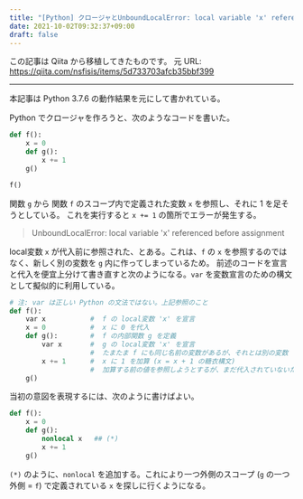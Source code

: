 ```yaml
---
title: "[Python] クロージャとUnboundLocalError: local variable 'x' referenced before assignment"
date: 2021-10-02T09:32:37+09:00
draft: false
---
```


この記事は Qiita から移植してきたものです。
元 URL: https://qiita.com/nsfisis/items/5d733703afcb35bbf399


-----------------------------------


本記事は Python 3.7.6 の動作結果を元にして書かれている。


Python でクロージャを作ろうと、次のようなコードを書いた。

```python
def f():
    x = 0
    def g():
        x += 1
    g()

f()
```

関数 `g` から 関数 `f` のスコープ内で定義された変数 `x` を参照し、それに 1 を足そうとしている。
これを実行すると `x += 1` の箇所でエラーが発生する。

> UnboundLocalError: local variable 'x' referenced before assignment

local変数 `x` が代入前に参照された、とある。これは、`f` の `x` を参照するのではなく、新しく別の変数を `g` 内に作ってしまっているため。
前述のコードを宣言と代入を便宜上分けて書き直すと次のようになる。`var` を変数宣言のための構文として擬似的に利用している。

```python
# 注: var は正しい Python の文法ではない。上記参照のこと
def f():
    var x           #  f の local変数 'x' を宣言
    x = 0           #  x に 0 を代入
    def g():        #  f の内部関数 g を定義
        var x       #  g の local変数 'x' を宣言
                    #  たまたま f にも同じ名前の変数があるが、それとは別の変数
        x += 1      #  x に 1 を加算 (x = x + 1 の糖衣構文)
                    #  加算する前の値を参照しようとするが、まだ代入されていないためエラー
    g()
```

当初の意図を表現するには、次のように書けばよい。

```python
def f():
    x = 0
    def g():
        nonlocal x   ## (*)
        x += 1
    g()
```

`(*)` のように、`nonlocal` を追加する。これにより一つ外側のスコープ (`g` の一つ外側 = `f`) で定義されている `x` を探しに行くようになる。


